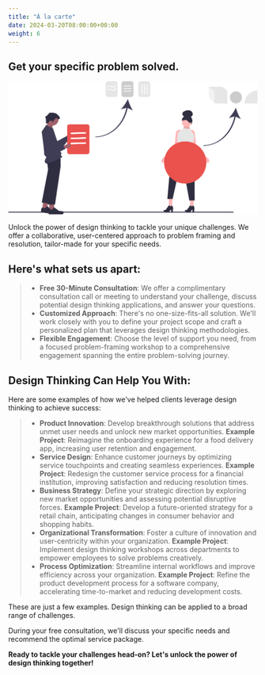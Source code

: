 ```yaml
---
title: "À la carte"
date: 2024-03-20T08:00:00+00:00
weight: 6
---
```


## Get your specific problem solved.

![À la carte](/images/illustrations/undraw_elements_re_25t9.svg)

<!--more-->

Unlock the power of design thinking to tackle your unique challenges. We offer a collaborative, user-centered approach to problem framing and resolution, tailor-made for your specific needs.

## Here's what sets us apart:
> * **Free 30-Minute Consultation**: We offer a complimentary consultation call or meeting to understand your challenge, discuss potential design thinking applications, and answer your questions.
> * **Customized Approach**: There's no one-size-fits-all solution. We'll work closely with you to define your project scope and craft a personalized plan that leverages design thinking methodologies.
> * **Flexible Engagement**: Choose the level of support you need, from a focused problem-framing workshop to a comprehensive engagement spanning the entire problem-solving journey.

## Design Thinking Can Help You With:

Here are some examples of how we've helped clients leverage design thinking to achieve success:

> * **Product Innovation**: Develop breakthrough solutions that address unmet user needs and unlock new market opportunities.
**Example Project**: Reimagine the onboarding experience for a food delivery app, increasing user retention and engagement.
> * **Service Design**: Enhance customer journeys by optimizing service touchpoints and creating seamless experiences.
**Example Project**: Redesign the customer service process for a financial institution, improving satisfaction and reducing resolution times.
> * **Business Strategy**: Define your strategic direction by exploring new market opportunities and assessing potential disruptive forces.
**Example Project**: Develop a future-oriented strategy for a retail chain, anticipating changes in consumer behavior and shopping habits.
> * **Organizational Transformation**: Foster a culture of innovation and user-centricity within your organization.
**Example Project**: Implement design thinking workshops across departments to empower employees to solve problems creatively.
> * **Process Optimization**: Streamline internal workflows and improve efficiency across your organization.
**Example Project**: Refine the product development process for a software company, accelerating time-to-market and reducing development costs.

These are just a few examples. Design thinking can be applied to a broad range of challenges.

During your free consultation, we'll discuss your specific needs and recommend the optimal service package.

**Ready to tackle your challenges head-on? Let's unlock the power of design thinking together!**